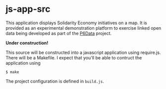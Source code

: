 # js-app-src

This application displays Solidarity Economy initiatives on a map. It is provided as an experimental demonstration platform to exercise linked open data being developed as part of the [P6Data](https://github.com/p6data-coop) project.

**Under construction!**

This source will be constructed into a javascript application using require.js. 
There will be a Makefile. I expect that you'll be able to contruct the application using 

    $ make
  
The project configuration is defined in `build.js`.
